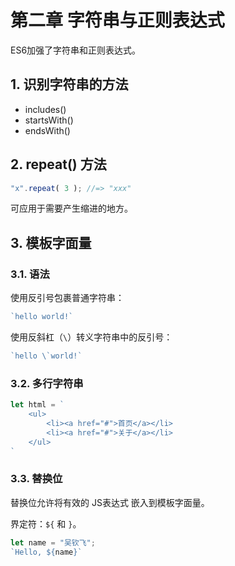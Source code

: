 # 第二章 字符串与正则表达式

ES6加强了字符串和正则表达式。

## 1. 识别字符串的方法

* includes()
* startsWith()
* endsWith()

## 2. repeat() 方法

```javascript
"x".repeat( 3 ); //=> "xxx"
```

可应用于需要产生缩进的地方。

## 3. 模板字面量

### 3.1. 语法

使用反引号包裹普通字符串：

```javascript
`hello world!`
```

使用反斜杠（`\`）转义字符串中的反引号：

```javascript
`hello \`world!`
```

### 3.2. 多行字符串

```javascript
let html = `
    <ul>
        <li><a href="#">首页</a></li>
        <li><a href="#">关于</a></li>
    </ul>
`
```

### 3.3. 替换位

替换位允许将有效的 JS表达式 嵌入到模板字面量。

界定符：`${` 和 `}`。

```javascript
let name = "吴钦飞";
`Hello, ${name}`
```